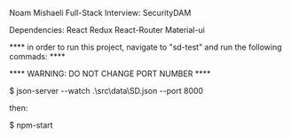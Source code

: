 Noam Mishaeli Full-Stack Interview: SecurityDAM 

Dependencies:
    React
    Redux
    React-Router
    Material-ui
    
****  in order to run this project, navigate to "sd-test" and run the following commads: ****

****  WARNING: DO NOT CHANGE PORT NUMBER ****

$ json-server --watch .\src\data\SD.json --port 8000 

then:

$ npm-start
